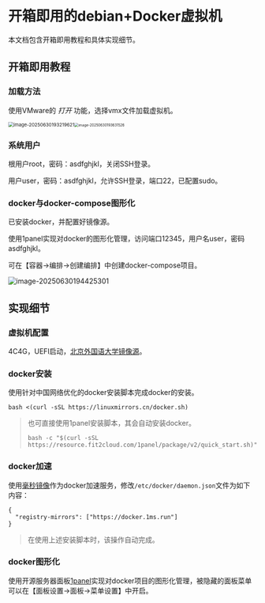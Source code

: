 # 开箱即用的debian+Docker虚拟机

本文档包含开箱即用教程和具体实现细节。

## 开箱即用教程

### 加载方法

使用VMware的 *打开* 功能，选择vmx文件加载虚拟机。

<img src="C:\Users\wuhao\Desktop\assets\image-20250630193219621.png" alt="image-20250630193219621" style="zoom: 67%;" /><img src="C:\Users\wuhao\Desktop\assets\image-20250630193631526.png" alt="image-20250630193631526" style="zoom:50%;" />

### 系统用户

根用户root，密码：asdfghjkl，关闭SSH登录。

用户user，密码：asdfghjkl，允许SSH登录，端口22，已配置sudo。

### docker与docker-compose图形化

已安装docker，并配置好镜像源。

使用1panel实现对docker的图形化管理，访问端口12345，用户名user，密码asdfghjkl。

可在【容器->编排->创建编排】中创建docker-compose项目。

![image-20250630194425301](C:\Users\wuhao\Desktop\assets\image-20250630194425301.png)

## 实现细节

### 虚拟机配置

4C4G，UEFI启动，[北京外国语大学镜像源](https://mirrors.bfsu.edu.cn)。

### docker安装

使用针对中国网络优化的docker安装脚本完成docker的安装。

```shell
bash <(curl -sSL https://linuxmirrors.cn/docker.sh)
```

> 也可直接使用1panel安装脚本，其会自动安装docker。
>
> ```shell
> bash -c "$(curl -sSL https://resource.fit2cloud.com/1panel/package/v2/quick_start.sh)"
> ```

### docker加速

使用[毫秒镜像](https://1ms.run/)作为docker加速服务，修改`/etc/docker/daemon.json`文件为如下内容：

```shell
{
  "registry-mirrors": ["https://docker.1ms.run"]
}
```

> 在使用上述安装脚本时，该操作自动完成。

### docker图形化

使用开源服务器面板[1panel](https://1panel.cn/)实现对docker项目的图形化管理，被隐藏的面板菜单可以在【面板设置->面板->菜单设置】中开启。
